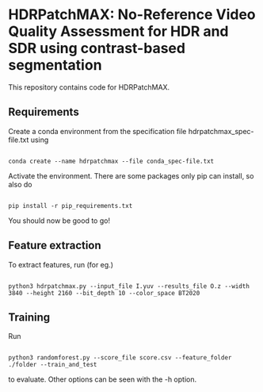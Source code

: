 # HDRPatchMAX: No-Reference Video Quality Assessment for HDR and SDR using contrast-based segmentation

This repository contains code for HDRPatchMAX.

## Requirements

Create a conda environment from the specification file  hdrpatchmax_spec-file.txt using
```

conda create --name hdrpatchmax --file conda_spec-file.txt

```
Activate the environment. There are some packages only pip can install, so also do 

```

pip install -r pip_requirements.txt

```

You should now be good to go!

## Feature extraction

To extract features, run (for eg.)
```

python3 hdrpatchmax.py --input_file I.yuv --results_file O.z --width 3840 --height 2160 --bit_depth 10 --color_space BT2020

```

## Training 

Run 
```

python3 randomforest.py --score_file score.csv --feature_folder ./folder --train_and_test

```
to evaluate. Other options can be seen with the -h option.


